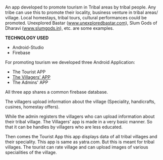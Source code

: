 An app developed to promote tourism in Tribal areas by tribal people. Any tribe can use this to promote their locality, business venture in tribal areas/ village. Local homestays, tribal tours, cultural performances could be promoted. Unexplored Bastar (www.unexploredbastar.com), Slum Gods of Dharavi (www.slumgods.in), etc. are some examples.

**TECHNOLOGY USED**

* Android-Studio
* Firebase

For promoting tourism we developed three Android Application:

* The Tourist APP
* [The Villagers' APP](https://github.com/mahimamandhana0503/TribalVillagers)
* The Admins' APP

All three app shares a common firebase database.

The villagers upload information about the village (Speciality, handicrafts, cusines, homestay offers).

While the admin registers the villagers who can upload information about their tribal village. The Villagers' app is made in a very basic manner. So that it can be handles by villagers who are less educated.

Then comes the Tourist App this app displays data of all tribal villages and their speciality. This app is same as yatra.com. But this is meant for tribal villages. The tourist can rate village and can upload images of various specialities of the village.
